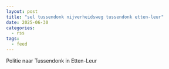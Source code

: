```yaml
---
layout: post
title: "sel tussendonk nijverheidsweg tussendonk etten-leur"
date: 2025-06-30
categories: 
  - rss
tags: 
  - feed
---
```


Politie naar Tussendonk in Etten-Leur
